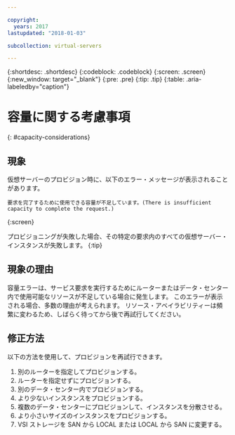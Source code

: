 ```yaml
---

copyright:
  years: 2017
lastupdated: "2018-01-03"

subcollection: virtual-servers

---
```


{:shortdesc: .shortdesc}
{:codeblock: .codeblock}
{:screen: .screen}
{:new_window: target="_blank"}
{:pre: .pre}
{:tip: .tip}
{:table: .aria-labeledby="caption"}


# 容量に関する考慮事項
{: #capacity-considerations}

## 現象

仮想サーバーのプロビジョン時に、以下のエラー・メッセージが表示されることがあります。

```
要求を完了するために使用できる容量が不足しています。(There is insufficient capacity to complete the request.)
```
{:screen}

プロビジョニングが失敗した場合、その特定の要求内のすべての仮想サーバー・インスタンスが失敗します。
{:tip}

## 現象の理由

容量エラーは、サービス要求を実行するためにルーターまたはデータ・センター内で使用可能なリソースが不足している場合に発生します。 このエラーが表示される場合、多数の理由が考えられます。 リソース・アベイラビリティーは頻繁に変わるため、しばらく待ってから後で再試行してください。

## 修正方法

以下の方法を使用して、プロビジョンを再試行できます。

1. 別のルーターを指定してプロビジョンする。  
2. ルーターを指定せずにプロビジョンする。
3. 別のデータ・センター内でプロビジョンする。
4. より少ないインスタンスをプロビジョンする。
5. 複数のデータ・センターにプロビジョンして、インスタンスを分散させる。
6. より小さいサイズのインスタンスをプロビジョンする。
7. VSI ストレージを SAN から LOCAL または LOCAL から SAN に変更する。
